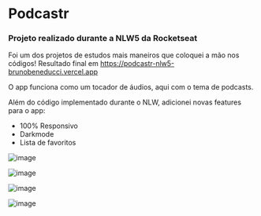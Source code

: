 # Podcastr
### Projeto realizado durante a NLW5 da Rocketseat

Foi um dos projetos de estudos mais maneiros que coloquei a mão nos códigos!
Resultado final em https://podcastr-nlw5-brunobeneducci.vercel.app

O app funciona como um tocador de áudios, aqui com o tema de podcasts.

Além do código implementado durante o NLW, adicionei novas features para o app:

- 100% Responsivo
- Darkmode
- Lista de favoritos

![image](https://user-images.githubusercontent.com/13121896/205470783-bedc7fef-a91e-4b6f-ae54-4f6aa2531e95.png)

![image](https://user-images.githubusercontent.com/13121896/205470788-cd554400-580e-44b6-90e1-85714fd21448.png)

![image](https://user-images.githubusercontent.com/13121896/205470798-ebdbea45-5261-445e-9026-1030a651acb7.png)

![image](https://user-images.githubusercontent.com/13121896/205470772-54af0248-f6e9-4714-9819-9ff0e4d71c8a.png)
